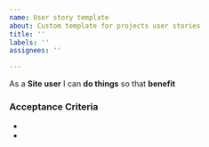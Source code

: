 ```yaml
---
name: User story template
about: Custom template for projects user stories
title: ''
labels: ''
assignees: ''

---
```


As a **Site user** I can **do things** so that **benefit**

### Acceptance Criteria

- 

-
